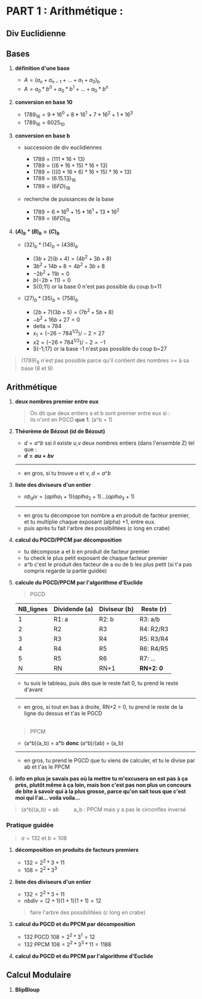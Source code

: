# PART 1 : Arithmétique :

## Div Euclidienne

## Bases
1. **définition d'une base**  
	- $A = (a_n + a_{n-1} + ... + a_1 + a_0)_b$  
	- $A = a_0 * b^0 +  a_0 *b^1 +  ... + a_0 *b^n$  

2. **conversion en base 10**  
	- $1789_{16} = 9 * 16^0 + 8 * 16^1 + 7 * 16^2 + 1 * 16^3$  
	- $1789_{16} = 6025_{10}$  

3. **conversion en base b**  
   
	-  succession de div euclidiennes  
		- $1789 = (111*16 + 13)$   
		- $1789 = ((6*16+15)*16 +13)$  
		- $1789 =  (((0*16 + 6)*16 +15)*16+13)$  
		- $1789 = (6.15.13)_{16}$  
		- $1789 = (6FD)_{16}$  

	- recherche de puissances de la base  
		- $1789 = 6 * 16^0 + 15 * 16^1 + 13 * 16^2$  
		- $1789 = (6FD)_{16}$  

5. **$(A)_b * (B)_b = (C)_b$**  
   
	-  $(32)_b * (14)_b = (438)_b$  
		- $(3b + 2)(b+4) = (4b^2 + 3b+8)$  
		- $3b^2+14b+8 = 4b^2+3b+8$  
		- $-2b^2+11b = 0$  
		- $b(-2b+11) = 0$  
		- S{0;11} or la base 0 n'est pas possible du coup b=11  

	-  $(27)_b * (35)_b = (758)_b$  
		-  $(2b+7)(3b+5)= (7b^2+5b+8)$  
		- $-b^2+16b+27=0$  
		- delta = 784  
		- $x_1 = (-26-784^{1/2})/-2 = 27$  
		- $x2= (-26+784^{1/2})/-2 = -1$  
		- S{-1;17} or la base -1 n'est pas possible du coup b=27  

>  $(1789)_8$  n'est pas possible parce qu'il contient des nombres >= à sa base (8 et 9)  

## Arithmétique
1. **deux nombres premier entre eux**  
	> On dit que deux entiers a et b sont premier entre eux si :  
	> ils n'ont en PGCD **que 1**. (a^b = 1)  
2. **Théorème de Bézout (id de Bézout)**  
   	- $d=a$^$b$ ssi il existe u,v deux nombres entiers (dans l'ensemble Z) tel que :  
   	- **$d = au+bv$**  
   	- --------------------------  
   	- en gros, si tu trouve u et v, $d = a$^$b$  
   
3. **liste des diviseurs d'un entier**  
   	- $nb_div = (aplha_1 + 1)(aplha_2 + 1)$...$(aplha_3 + 1)$  
   	- --------------------------  
   	- en gros tu décompose ton nombre a en produit de facteur premier, et tu multiplie chaque exposant (alpha) +1, entre eux.  
	- puis après tu fait l'arbre des possibilitées (c long en crabe)  
 
4. **calcul du PGCD/PPCM par  décomposition**  
   	- tu décompose a et b en produit de facteur premier  
   	- tu check le plus petit exposant de chaque facteur premier  
   	- a^b c'est le produit des facteur de a ou de b les plus petit (si t'a pas compris regarde la partie guidée)  
     
5. **calcule du PGCD/PPCM par l'algorithme d'Euclide**  
	> PGCD  
  
	|NB_lignes|Dividende (a)|Diviseur (b)|Reste (r)|  
	|---------|-------------|------------|---------|  
	|1        |R1: a        |R2: b       |R3: a/b  |  
	|2        |R2           |R3          |R4: R2/R3|  
	|3        |R3           |R4          |R5: R3/R4|  
	|4        |R4           |R5          |R6: R4/R5|  
	|5        |R5           |R6          |R7: ...  |  
	|N        |RN           |RN+1        |**RN+2: 0**|  

	- tu suis le tableau, puis dès que le reste fait 0, tu prend le reste d'avant  
 	- --------------------------    
	- en gros, si tout en bas à droite, RN+2 = 0, tu prend le reste de la ligne du dessus et t'as le PGCD   
&nbsp;  
 	> PPCM  
  
  	- (a^b)(a_b) = a*b **donc** (a^b)/(ab) = (a_b)  
   	- --------------------------  
   	- en gros, tu prend le PGCD que tu viens de calculer, et tu le divise par ab et t'as le PPCM  
	
10. **info en plus je savais pas où la mettre tu m'excusera on est pas à ça près, plutôt même à ça loin, mais bon c'est pas non plus un concours de bite à savoir qui à la plus grosse, parce qu'on sait tous que c'est moi qui l'ai... voila voila...**   
> (a^b)(a_b) = ab &nbsp;&nbsp;&nbsp;&nbsp;&nbsp;&nbsp;&nbsp;&nbsp; a_b : PPCM mais y a pas le circonflex inversé  

### Pratique guidée
> $a=132$ et $b=108$  
1. **décomposition en produits de facteurs premiers**  
	- $132 = 2^2*3+11$  
	- $108 = 2^2*3^3$  

2. **liste des diviseurs d'un entier**  
	- $132 = 2^2 * 3 + 11$  
	- $nbdiv = (2+1)(1+1)(1+1)=12$  
	> faire l'arbre des possibilitées (c long en crabe)  
 
3. **calcul du PGCD et du PPCM par décomposition**  
	- $132$ PGCD $108 = 2^2 * 3^1 =12$  
	- $132$ PPCM $108 = 2^2 * 3^3 * 11 = 1188$  

4. **calcul du PGCD et du PPCM par l'algorithme d'Euclide**  

	
## Calcul Modulaire
1. **BlipBloup**  
